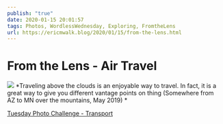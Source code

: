 ```yaml
---
publish: "true"
date: 2020-01-15 20:01:57
tags: Photos, WordlessWednesday, Exploring, FromtheLens
url: https://ericmwalk.blog/2020/01/15/from-the-lens.html
---
```


# From the Lens - Air Travel


![](https://ericmwalk.blog/uploads/2021/898450632f.jpg)
*Traveling above the clouds is an enjoyable way to travel. In fact, it is a great way to give you different vantage points on thing (Somewhere from AZ to MN over the mountains, May 2019) *

<a href="https://dutchgoesthephoto.net/2020/01/14/tuesday-photo-challenge-transport/">Tuesday Photo Challenge - Transport</a>
